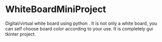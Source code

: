 # WhiteBoardMiniProject
Digital/virtual white board using python . It is not only a white board, you can self choose board color according to your use. It is completely gui tkinter project. 
